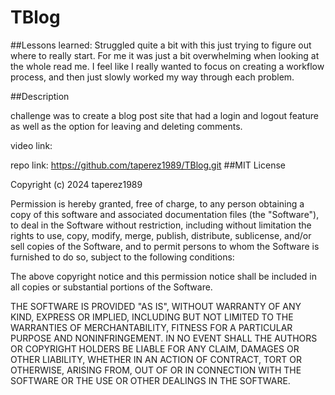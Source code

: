 # TBlog

##Lessons learned: Struggled quite a bit with this just trying to figure out where to really start. For me it was just a bit overwhelming when looking at the whole read me. I feel like I really wanted to focus on creating a workflow process, and then just slowly worked my way through each problem.

##Description

challenge was to create a blog post site that had a login and logout feature as well as the option for leaving and deleting comments.

video link: 

repo link: https://github.com/taperez1989/TBlog.git
##MIT License

Copyright (c) 2024 taperez1989

Permission is hereby granted, free of charge, to any person obtaining a copy of this software and associated documentation files (the "Software"), to deal in the Software without restriction, including without limitation the rights to use, copy, modify, merge, publish, distribute, sublicense, and/or sell copies of the Software, and to permit persons to whom the Software is furnished to do so, subject to the following conditions:

The above copyright notice and this permission notice shall be included in all copies or substantial portions of the Software.

THE SOFTWARE IS PROVIDED "AS IS", WITHOUT WARRANTY OF ANY KIND, EXPRESS OR IMPLIED, INCLUDING BUT NOT LIMITED TO THE WARRANTIES OF MERCHANTABILITY, FITNESS FOR A PARTICULAR PURPOSE AND NONINFRINGEMENT. IN NO EVENT SHALL THE AUTHORS OR COPYRIGHT HOLDERS BE LIABLE FOR ANY CLAIM, DAMAGES OR OTHER LIABILITY, WHETHER IN AN ACTION OF CONTRACT, TORT OR OTHERWISE, ARISING FROM, OUT OF OR IN CONNECTION WITH THE SOFTWARE OR THE USE OR OTHER DEALINGS IN THE SOFTWARE.

